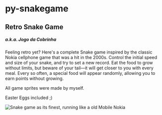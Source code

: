 # py-snakegame
<h2>Retro Snake Game</h2>
<h5>a.k.a. Jogo da Cobrinha</h5>

Feeling retro yet? Here's a complete Snake game inspired by the classic Nokia cellphone game that was a hit in the 2000s. Control the initial speed and size of your snake, and try to set a new record. Eat the food to grow without limits, but beware of your tail—it will get closer to you with every meal. Every so often, a special food will appear randomly, allowing you to earn points without growing.

All game sprites were made by myself.

Easter Eggs included ;)

<img src="https://i.imgur.com/YM03Wwq.gif" alt="Snake game as its finest, running like a old Mobile Nokia"/>
